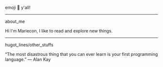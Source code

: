 emoji :wave: y'all!
***
about_me

Hi I'm Mariecon, I like to read and explore new things.
***
hugot_lines/other_stuffs

“The most disastrous thing that you can ever learn is your first programming language.” ― Alan Kay
